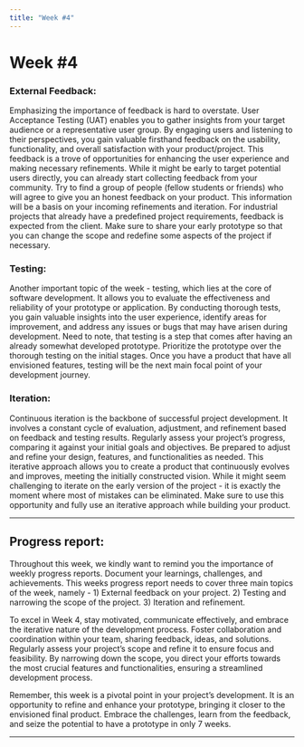 ```yaml
---
title: "Week #4"
---
```


# **Week #4**

### **External Feedback**: 
Emphasizing the importance of feedback is hard to overstate. User Acceptance Testing (UAT) enables you to gather insights from your target audience or a representative user group. By engaging users and listening to their perspectives, you gain valuable firsthand feedback on the usability, functionality, and overall satisfaction with your product/project. This feedback is a trove of opportunities for enhancing the user experience and making necessary refinements. While it might be early to target potential users directly, you can already start collecting feedback from your community. Try to find a group of people (fellow students or friends) who will agree to give you an honest feedback on your product. This information will be a basis on your incoming refinements and iteration. For industrial projects that already have a predefined project requirements, feedback is expected from the client. Make sure to share your early prototype so that you can change the scope and redefine some aspects of the project if necessary.

### **Testing**:
Another important topic of the week - testing, which lies at the core of software development. It allows you to evaluate the effectiveness and reliability of your prototype or application. By conducting thorough tests, you gain valuable insights into the user experience, identify areas for improvement, and address any issues or bugs that may have arisen during development. Need to note, that testing is a step that comes after having an already somewhat developed prototype. Prioritize the prototype over the thorough testing on the initial stages. Once you have a product that have all envisioned features, testing will be the next main focal point of your development journey.

### **Iteration**:
Continuous iteration is the backbone of successful project development. It involves a constant cycle of evaluation, adjustment, and refinement based on feedback and testing results. Regularly assess your project’s progress, comparing it against your initial goals and objectives. Be prepared to adjust and refine your design, features, and functionalities as needed. This iterative approach allows you to create a product that continuously evolves and improves, meeting the initially constructed vision. While it might seem challenging to iterate on the early version of the project - it is exactly the moment where most of mistakes can be eliminated. Make sure to use this opportunity and fully use an iterative approach while building your product.

---

## **Progress report**:
Throughout this week, we kindly want to remind you the importance of weekly progress reports. Document your learnings, challenges, and achievements. This weeks progress report needs to cover three main topics of the week, namely - 1) External feedback on your project. 2) Testing and narrowing the scope of the project. 3) Iteration and refinement.

To excel in Week 4, stay motivated, communicate effectively, and embrace the iterative nature of the development process. Foster collaboration and coordination within your team, sharing feedback, ideas, and solutions. Regularly assess your project’s scope and refine it to ensure focus and feasibility. By narrowing down the scope, you direct your efforts towards the most crucial features and functionalities, ensuring a streamlined development process.

Remember, this week is a pivotal point in your project’s development. It is an opportunity to refine and enhance your prototype, bringing it closer to the envisioned final product. Embrace the challenges, learn from the feedback, and seize the potential to have a prototype in only 7 weeks.

---